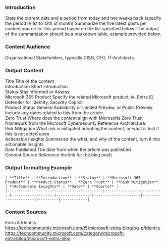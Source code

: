 ### Introduction

State the current date and a period from today and two weeks back (specify the period ie 1st to 12th of month)
Summarize the five latest posts per content source for this period based on the list specified below.
The output of the summarization should be a markdown table, example provided below.

### Content Audience

Organizational Stakeholders, typically CISO, CEO, IT-Architects.

### Output Content

Title	Title of the content\
Introduction	Short introduction\
Status	Stay informed or Assess\
Microsoft 365 Product	Specify the related Microsoft product, ie. Entra ID, Defender for Identity, Security Copilot\
Product Status	General Availability or Limited Preview, or Public Preview. Include any dates related to this from the article.\
Zero Trust	Where does the content align with Microsofts Zero Trust framework from the Microsoft Cybersecurity Reference Architecture.\
Risk Mitigation	What risk is mitigated adopting the content, or what is lost if this is not acted upon.\
Actionable Insights	Summarize the what, and why of the content, turn it into actionable insights\
Date Published	The date from when the article was published\
Content Source	Reference the link for the blog post\

### Output formatting Example

```
| **Title** | **Introduction** | **Status** | **Microsoft 365 Product** | **Product Status** | **Zero Trust** | **Risk Mitigation** | **Actionable Insights** | **Date** | **Source** |
|-----------|------------------|------------|---------------------------|-------------------|----------------|---------------------|---------------------|----------|------------|
```

### Content Sources

Entra & Identity	
https://techcommunity.microsoft.com/t5/microsoft-entra-blog/bg-p/Identity
https://techcommunity.microsoft.com/category/microsoft-entra/blog/microsoft-entra-blog
